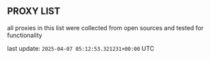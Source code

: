 ## PROXY LIST

all proxies in this list were collected from open sources and tested for functionality

last update: `2025-04-07 05:12:53.321231+00:00` UTC